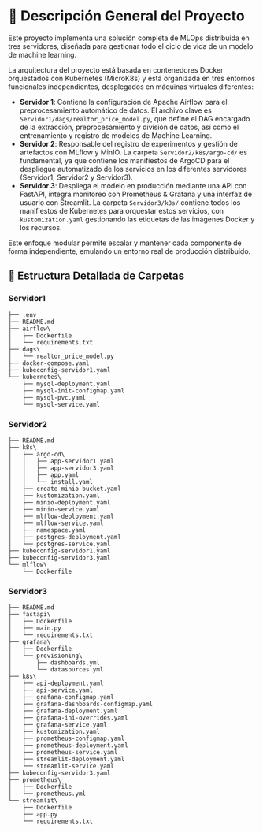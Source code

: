# 🧠 Descripción General del Proyecto

Este proyecto implementa una solución completa de MLOps distribuida en tres servidores, diseñada para gestionar todo el ciclo de vida de un modelo de machine learning.

La arquitectura del proyecto está basada en contenedores Docker orquestados con Kubernetes (MicroK8s) y está organizada en tres entornos funcionales independientes, desplegados en máquinas virtuales diferentes:

- **Servidor 1**: Contiene la configuración de Apache Airflow para el preprocesamiento automático de datos. El archivo clave es `Servidor1/dags/realtor_price_model.py`, que define el DAG encargado de la extracción, preprocesamiento y división de datos, así como el entrenamiento y registro de modelos de Machine Learning.
- **Servidor 2**: Responsable del registro de experimentos y gestión de artefactos con MLflow y MinIO. La carpeta `Servidor2/k8s/argo-cd/` es fundamental, ya que contiene los manifiestos de ArgoCD para el despliegue automatizado de los servicios en los diferentes servidores (Servidor1, Servidor2 y Servidor3).
- **Servidor 3**: Despliega el modelo en producción mediante una API con FastAPI, integra monitoreo con Prometheus & Grafana y una interfaz de usuario con Streamlit. La carpeta `Servidor3/k8s/` contiene todos los manifiestos de Kubernetes para orquestar estos servicios, con `kustomization.yaml` gestionando las etiquetas de las imágenes Docker y los recursos.

Este enfoque modular permite escalar y mantener cada componente de forma independiente, emulando un entorno real de producción distribuido.

## 📂 Estructura Detallada de Carpetas

### Servidor1
```
├── .env
├── README.md
├── airflow\
│   ├── Dockerfile
│   └── requirements.txt
├── dags\
│   └── realtor_price_model.py
├── docker-compose.yaml
├── kubeconfig-servidor1.yaml
└── kubernetes\
    ├── mysql-deployment.yaml
    ├── mysql-init-configmap.yaml
    ├── mysql-pvc.yaml
    └── mysql-service.yaml
```

### Servidor2
```
├── README.md
├── k8s\
│   ├── argo-cd\
│   │   ├── app-servidor1.yaml
│   │   ├── app-servidor3.yaml
│   │   ├── app.yaml
│   │   └── install.yaml
│   ├── create-minio-bucket.yaml
│   ├── kustomization.yaml
│   ├── minio-deployment.yaml
│   ├── minio-service.yaml
│   ├── mlflow-deployment.yaml
│   ├── mlflow-service.yaml
│   ├── namespace.yaml
│   ├── postgres-deployment.yaml
│   └── postgres-service.yaml
├── kubeconfig-servidor1.yaml
├── kubeconfig-servidor3.yaml
└── mlflow\
    └── Dockerfile
```

### Servidor3
```
├── README.md
├── fastapi\
│   ├── Dockerfile
│   ├── main.py
│   └── requirements.txt
├── grafana\
│   ├── Dockerfile
│   └── provisioning\
│       ├── dashboards.yml
│       └── datasources.yml
├── k8s\
│   ├── api-deployment.yaml
│   ├── api-service.yaml
│   ├── grafana-configmap.yaml
│   ├── grafana-dashboards-configmap.yaml
│   ├── grafana-deployment.yaml
│   ├── grafana-ini-overrides.yaml
│   ├── grafana-service.yaml
│   ├── kustomization.yaml
│   ├── prometheus-configmap.yaml
│   ├── prometheus-deployment.yaml
│   ├── prometheus-service.yaml
│   ├── streamlit-deployment.yaml
│   └── streamlit-service.yaml
├── kubeconfig-servidor3.yaml
├── prometheus\
│   ├── Dockerfile
│   └── prometheus.yml
└── streamlit\
    ├── Dockerfile
    ├── app.py
    └── requirements.txt
```
